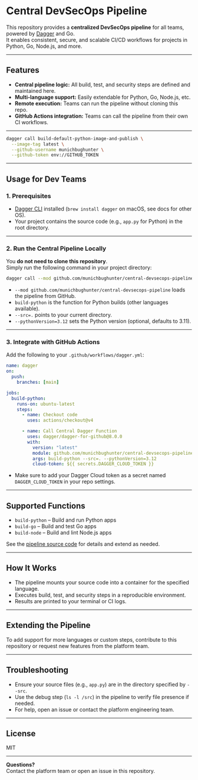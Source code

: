 # Central DevSecOps Pipeline

This repository provides a **centralized DevSecOps pipeline** for all teams, powered by [Dagger](https://dagger.io/) and Go.  
It enables consistent, secure, and scalable CI/CD workflows for projects in Python, Go, Node.js, and more.

---

## Features

- **Central pipeline logic:** All build, test, and security steps are defined and maintained here.
- **Multi-language support:** Easily extendable for Python, Go, Node.js, etc.
- **Remote execution:** Teams can run the pipeline without cloning this repo.
- **GitHub Actions integration:** Teams can call the pipeline from their own CI workflows.

---

```sh
dagger call build-default-python-image-and-publish \
  --image-tag latest \
  --github-username munichbughunter \
  --github-token env://GITHUB_TOKEN
```

---

## Usage for Dev Teams

### 1. Prerequisites

- [Dagger CLI](https://docs.dagger.io/cli/) installed (`brew install dagger` on macOS, see docs for other OS).
- Your project contains the source code (e.g., `app.py` for Python) in the root directory.

---

### 2. Run the Central Pipeline Locally

You **do not need to clone this repository**.  
Simply run the following command in your project directory:

```sh
dagger call --mod github.com/munichbughunter/central-devsecops-pipeline build-python --src=. --pythonVersion=3.12
```

- `--mod github.com/munichbughunter/central-devsecops-pipeline` loads the pipeline from GitHub.
- `build-python` is the function for Python builds (other languages available).
- `--src=.` points to your current directory.
- `--pythonVersion=3.12` sets the Python version (optional, defaults to 3.11).

---

### 3. Integrate with GitHub Actions

Add the following to your `.github/workflows/dagger.yml`:

```yaml
name: dagger
on:
  push:
    branches: [main]

jobs:
  build-python:
    runs-on: ubuntu-latest
    steps:
      - name: Checkout code
        uses: actions/checkout@v4

      - name: Call Central Dagger Function
        uses: dagger/dagger-for-github@8.0.0
        with:
          version: "latest"
          module: github.com/munichbughunter/central-devsecops-pipeline
          args: build-python --src=. --pythonVersion=3.12
          cloud-token: ${{ secrets.DAGGER_CLOUD_TOKEN }}
```

- Make sure to add your Dagger Cloud token as a secret named `DAGGER_CLOUD_TOKEN` in your repo settings.

---

## Supported Functions

- `build-python` – Build and run Python apps
- `build-go` – Build and test Go apps
- `build-node` – Build and lint Node.js apps

See the [pipeline source code](ci/build.go) for details and extend as needed.

---

## How It Works

- The pipeline mounts your source code into a container for the specified language.
- Executes build, test, and security steps in a reproducible environment.
- Results are printed to your terminal or CI logs.

---

## Extending the Pipeline

To add support for more languages or custom steps, contribute to this repository or request new features from the platform team.

---

## Troubleshooting

- Ensure your source files (e.g., `app.py`) are in the directory specified by `--src`.
- Use the debug step (`ls -l /src`) in the pipeline to verify file presence if needed.
- For help, open an issue or contact the platform engineering team.

---

## License

MIT

---

**Questions?**  
Contact the platform team or open an issue in this repository.